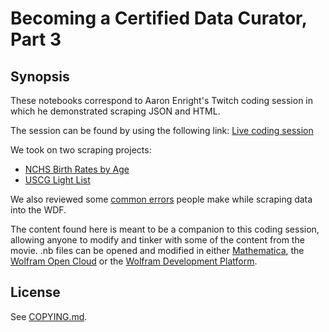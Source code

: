 # Becoming a Certified Data Curator, Part 3

## Synopsis

These notebooks correspond to Aaron Enright's Twitch coding session in which he demonstrated scraping JSON and HTML.

The session can be found by using the following link:
[Live coding session](https://www.twitch.tv/videos/158655086)

We took on two scraping projects:
* [NCHS Birth Rates by Age](NCHS_birth_rates_by_age)
* [USCG Light List](USCG_light_list)

We also reviewed some [common errors](PitfallsToAvoid.nb) people make while scraping data into the WDF.

The content found here is meant to be a companion to this coding session, allowing anyone to modify and tinker with some of the content from the movie. .nb files can be opened and modified in either [Mathematica](https://www.wolfram.com/mathematica/), the [Wolfram Open Cloud](https://www.open.wolframcloud.com/) or the [Wolfram Development Platform](https://www.wolfram.com/development-platform/).

## License
See [COPYING.md](../COPYING.md).
